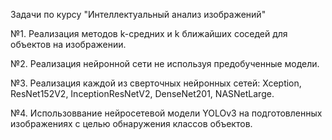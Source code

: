 Задачи по курсу "Интеллектуальный анализ изображений"

№1. Реализация методов k-средних и k ближайших соседей для объектов на изображении.

№2. Реализация нейронной сети не используя предобученные модели.

№3. Реализация каждой из сверточных нейронных сетей: Xception, ResNet152V2, InceptionResNetV2, DenseNet201, NASNetLarge.

№4. Использоввание нейросетевой модели YOLOv3 на подготовленных изображениях с целью обнаружения классов объектов.
